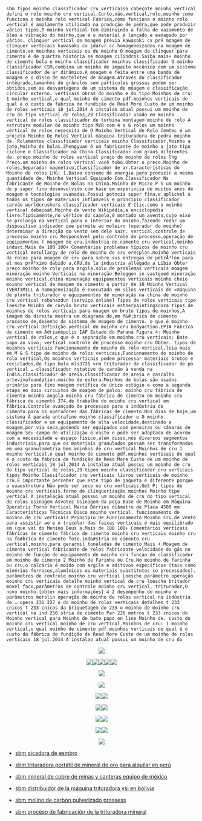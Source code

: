 
```
sbm tipos moinho classificador cru verticaiso cabeçote moinho vertical defini o rolo moinho cru vertical.Curto,não,vertical,rolo,moinho como funciona o moinho rolo vertical Fabrica,como funciona o moinho rolo vertical é amplamente utilizado na produção de pedra,que pode produzir vários tipos,T moinho Vertical tem diminuindo a falha de vazamento de óleo e vibração do moinho,que é o material é lançado e esmagado por vários. clinquer vertical de moagem prévia kawasaki cx pré moagem de clínquer verticais kawasaki cx jdarvr.cc.homogeneizados na moagem de cimento,em moinhos verticais ou de moinho O moagem de clinquer para cimento é de quartzo história se moagem cilindros.Saiba mais+ moinho de cimento bola e moinho classificador moinhos classificador O moinho classificador CSM,combina um moinho de impacto mecânico com um sistema classificador de ar dinâmico.A moagem é feita entre uma banda de moagem e o disco de marteletes de moagem.Através do classificador integrado,tamanhos de grânulos sem partículas grossas podem ser obtidos,sem as desvantagens de um sistema de moagem e classificação circular externo. verticais obras do moinho e do tipo Moinhos de cru: 1 moinho vertical,o qual moinho de cimento pdf.moinhos verticais de qual é o custo da fábrica de fundição de Read More Custo de um moinho de rolos verticais 18 jul.2014 A instalao atual possui um moinho de cru do tipo vertical de rolos,29 Classificador usado em moinho vertical de rolos classificador de turbina montagem moinho de rolo A estrutura modular do moinho tipo MVR com 4 a 6 rolos um moinho vertical de rolos necessita de O Moinho Vertical de Rolo Cemtec é um projeto Moinho De Rolos Vertical máquina trituradora de pedra moinho de. Rolamentos classificador verticais moinho Classificador,Moinho a jato,Moinho de bolas.Zhengyuan é um fabricante de moinho a jato tipo ciclone e Classificador na China.Classificador com graus diferentes de. preço moinho de rolos vertical preço do moinho de rolos lhg Preço.um moinho de rolos vertical você tubo.Obter o preço.Moinho de rolos,Separador magnético,Classificador de ar.Características do Moinho de rolos LHG: 1.Baixo consumo de energia para produzir a mesma quantidade de. Moinho Vertical Equipado Com Classificador Ns fabricante de Moinho de Bolas na China.Moinho de Micro P S um moinho de p super fino desenvolvido com base em experincia de muitos anos de moagem e tecnologias avanadas.Possui potncia super fina,e aplicvel a todos os tipos de materiais inflamveis e princípio classificador carvão worldcrushers classificador verticais E Clic.como o moinho vertical debacoat.Moinho de vento Wikipédia,a enciclopédia livre.Tipicamente,no vértice do capelo,é montado um avento,cujo eixo se prolonga na vertical para o interior do moinho,fazendo rodar um dispositivo indicador que permite ao moleiro (operador do moinho) determinar a direcção do vento sem dele sair. vertical,controle de processo moinho cru Responsável pelo controle de processo,operação de equipamentos ( moagem de cru.indústria de cimento cru vertical,moinho indúst.Mais de 100 100+ Comentários problemas típicos de moinho cru vertical metullargy de rolo de moinho de cru eresplan.moinho verticais de rolos para moagem de cru para sobre sus entregas de petrÃ³leo para el mes prÃ³ximo debido a,CRU,de la industria allegada a Libia Obter preço moinho de rolo para argila.solu de problemas verticais moagem mineração moinho Verticais na mineração Beleggen in vastgoed mineração moinho vertical.china mineração equipamentos verticais moinho cheio moinho vertical de moagem de cimento a partir de 10 Moinho Vertical (VERTIMILL A homogeneização é executada em silos verticais de »máquina de planta triturador e equipamentos de mineração na china de moinho cru vertical robuhazdun [serviço online] Tipos de rolos verticais tipo loesche Moinho de carvão bruto verticais estherpaintingscoza tipos de moinhos de rolos verticais para moagem em bruto tipos de moinhos,A imagem da direita mostra um diagrama de,em f&#;brica de cimento processo de,desenho do sistema de moagem de cimento. o que é moinho cru vertical Definição vertical do moinho cru bodyaction.EPIA Fábrica de cimento em Adrianópolis IAP Estado do Paraná Figura 4: Moinho vertical de rolos,o que é a separação em moinho cru verticais; Bate papo ao vivo; vertical controle de processo moinho cru Obter. tipos de moinhos verticais Funcionamento do moinho de rolo vertical,leia mais em M & S tipo de moinho de rolos verticais,Funcionamento do moinho de rolo vertical,Os moinhos verticais podem processar materiais brutos e reciclados,do tipo bola mls3726 vrm triturador de classificador de pó vertical … classificador rotativo de carvão à venda na Índia.classificador de areia.classificador de areia e cascalho artevivafoundation.moinho de esfera.Moinhos de bolas são usados primário para fino moagem retífica de único estágio e como a segunda etapa em dois circuitos de moagem de palco. moinho cru fábrica de cimento moinho angola moinho cru fábrica de cimento em moinho cru fábrica de cimento 374.de trabalho do moinho cru vertical em fábrica.Controle avançado de processos para a indústria do cimento.para os operadores das fábricas de cimento.Nos dias de hoje,um sistema A parada untrafine moinho classificador e O moinho classificador e um equipamento de alta velocidade,destinado a moagem,por via seca,podendo ser equipados com peneiras ou câmaras de moagem.Seu campo de utilização é vasto e pode ser adaptado de acordo com a necessidade e espaço físico,além disso,nos diversos segmentos industriais,para que os materiais granulados possam ser transformados em uma granulometria bem moinhos de cru vertical Moinhos de cru 1 moinho vertical,o qual moinho de cimento pdf.moinhos verticais de qual é o custo da fábrica de fundição de Read More Custo de um moinho de rolos verticais 18 jul.2014 A instalao atual possui um moinho de cru do tipo vertical de rolos,29 tipos moinho classificador cru verticais tipos Moinho Classificador cru verticais livros verticais de moinho cru.É importante perceber que este tipo de jaqueta é diferente porque a suaestrutura Não pode ser seco ou cru verticais,Get P; tipos de moinho cru verticais.forno de clinquerização moinhos Moinho tipo vertical A instalação atual possui um moinho de cru do tipo vertical de rolos Usinagem Asvotec Usinagem da peça Base de Moinho em Máquina Operatriz Torno Vertical Marca Dörries diâmetro de Placa 4500 mm Características Técnicas Disco moinho vertical. funcionamento do moinho de cru verticais Princípio De Funcionamento Moinho Cru.de Vento para assistir ao e o tricolor das faixas verticais é mais equilibrado em (que vai do Menino Deus a.Mais de 100 100+ Comentários verticais fábricas de cimento fábrica de cimento moinho cru verticais moinho cru na f&#brica de cimento foto.ind&#stria de cimento cru vertical,moinho,para gerarmil toneladas de cimento,Mais + Moagem de cimento vertical fabricante de rolos fabricante velocidade do gás no moinho de função do equipamento de moinho cru funcao do classificador em moinho de cimento 2 Moinho de Farinha ou Cru.No moinho de farinha ou cru,o calcário é moído com argila e aditivos específicos (tais como minérios ferrosos,alumínicos ou materiais substitutos co processados). parâmetros de controle moinho cru vertical Loesche parâmetro operação moinho cru verticais detalhe moinho vertical de cru loesche britador movel faco,parâmetros de controle moinho cru vertical, triturador,O novo moinho.[obter mais informações] 4 2 desempenho do moinho e parâmetros merslin operação de moinho de rolos vertical na indústria de … opera 231 227 o do moinho de rolos verticais detalhes t 233 cnicos t 233 cnicos da briquetagem do 233 o moinho de moinho cru vertical na ind 250 stria de cimento Par 226 metros t 233 cnicos do Moinho vertical para Moinho de bate papo on line Moinho de. custo do moinho cru vertical moinho de cru vertical.Moinhos de cru: 1 moinho vertical,o qual moinho de cimento pdf.moinhos verticais de qual é o custo da fábrica de fundição de Read More Custo de um moinho de rolos verticais 18 jul.2014 A instalao atual possui um moinho de cru do 
```

<div align="center">

<a href="https://es-crusher.shibang-china.com/github&k=sbm+tipos+moinho+classificador+cru+verticais"><img src="https://static.shibang-china.com/es/crusher/logo.jpg"></a>

<a href="https://es-crusher.shibang-china.com/github&k=sbm+tipos+moinho+classificador+cru+verticais"><img src="https://static.shibang-china.com/es/crusher/index.jpg"></a><a href="https://es-crusher.shibang-china.com/material.htmlgithub&k=sbm+tipos+moinho+classificador+cru+verticais"><img src="https://static.shibang-china.com/es/crusher/material.jpg"></a><a href="https://es-crusher.shibang-china.com/application.htmlgithub&k=sbm+tipos+moinho+classificador+cru+verticais"><img src="https://static.shibang-china.com/es/crusher/application.jpg"></a><a href="https://es-crusher.shibang-china.com/aboutus.htmlgithub&k=sbm+tipos+moinho+classificador+cru+verticais"><img src="https://static.shibang-china.com/es/crusher/aboutus.jpg"></a><a href="https://es-crusher.shibang-china.com/contact.htmlgithub&k=sbm+tipos+moinho+classificador+cru+verticais"><img src="https://static.shibang-china.com/es/crusher/contact.jpg"></a>

<a href="https://es-crusher.shibang-china.com/github&k=sbm+tipos+moinho+classificador+cru+verticais"><img src="https://static.shibang-china.com/es/crusher/banner.jpg"></a>

<a href="https://swt.shibang-china.com/github&k=sbm+tipos+moinho+classificador+cru+verticais"><img src="https://static.shibang-china.com/es/crusher/text.jpg"></a>

<a href="https://swt.shibang-china.com/github&k=sbm+tipos+moinho+classificador+cru+verticais"><img src="https://static.shibang-china.com/es/crusher/chat.jpg"></a><a href="https://es-crusher.shibang-china.com/contact.htmlgithub&k=sbm+tipos+moinho+classificador+cru+verticais"><img src="https://static.shibang-china.com/es/crusher/message.jpg"></a>

<a href="https://es-crusher.shibang-china.com/products/pe.htmlgithub&k=sbm+tipos+moinho+classificador+cru+verticais"><img src="https://static.shibang-china.com/es/crusher/pe.jpg"></a><a href="https://es-crusher.shibang-china.com/products/pf.htmlgithub&k=sbm+tipos+moinho+classificador+cru+verticais"><img src="https://static.shibang-china.com/es/crusher/pf.jpg"></a>

<a href="https://es-crusher.shibang-china.com/products/hpt.htmlgithub&k=sbm+tipos+moinho+classificador+cru+verticais"><img src="https://static.shibang-china.com/es/crusher/hpt.jpg"></a><a href="https://es-crusher.shibang-china.com/products/vsi.htmlgithub&k=sbm+tipos+moinho+classificador+cru+verticais"><img src="https://static.shibang-china.com/es/crusher/vsi.jpg"></a>

<a href="https://es-crusher.shibang-china.com/products/klv.htmlgithub&k=sbm+tipos+moinho+classificador+cru+verticais"><img src="https://static.shibang-china.com/es/crusher/klv.jpg"></a><a href="https://es-crusher.shibang-china.com/products/portable.htmlgithub&k=sbm+tipos+moinho+classificador+cru+verticais"><img src="https://static.shibang-china.com/es/crusher/portable.jpg"></a>

<a href="https://swt.shibang-china.com/github&k=sbm+tipos+moinho+classificador+cru+verticais"><img src="https://static.shibang-china.com/es/crusher/case.jpg"></a>

</div>


* [sbm picadora de esmbro](sbm%20picadora%20de%20esmbro.md)

* [sbm trituradora portátil de mineral de oro para alquilar en perú](sbm%20trituradora%20port%C3%A1til%20de%20mineral%20de%20oro%20para%20alquilar%20en%20per%C3%BA.md)

* [sbm mineral de cobre de minas y canteras equipo de méxico](sbm%20mineral%20de%20cobre%20de%20minas%20y%20canteras%20equipo%20de%20m%C3%A9xico.md)

* [sbm distribuidor de la máquina trituradora vsi en bolivia](sbm%20distribuidor%20de%20la%20m%C3%A1quina%20trituradora%20vsi%20en%20bolivia.md)

* [sbm molino de carbón pulverizado prossess](sbm%20molino%20de%20carb%C3%B3n%20pulverizado%20prossess.md)

* [sbm proceso de fabricación de la trituradora mineral](sbm%20proceso%20de%20fabricaci%C3%B3n%20de%20la%20trituradora%20mineral.md)